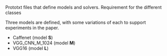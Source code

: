 Prototxt files that define models and solvers.
Requirement for the different classes

Three models are defined, with some variations of each to support experiments
in the paper.
 - Caffenet (model **S**)
 - VGG_CNN_M_1024 (model **M**)
 - VGG16 (model **L**)
